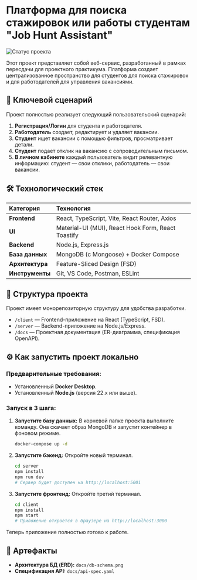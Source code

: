 # Платформа для поиска стажировок или работы студентам "Job Hunt Assistant"

![Статус проекта](https://img.shields.io/badge/status-completed-green)

Этот проект представляет собой веб-сервис, разработанный в рамках пересдачи для проектного практикума. Платформа создает централизованное пространство для студентов для поиска стажировок и для работодателей для управления вакансиями.

## 🚀 Ключевой сценарий

Проект полностью реализует следующий пользовательский сценарий:

1.  **Регистрация/Логин** для студента и работодателя.
2.  **Работодатель** создает, редактирует и удаляет вакансии.
3.  **Студент** ищет вакансии с помощью фильтров, просматривает детали.
4.  **Студент** подает отклик на вакансию с сопроводительным письмом.
5.  **В личном кабинете** каждый пользователь видит релевантную информацию: студент — свои отклики, работодатель — свои вакансии.

## 🛠️ Технологический стек

| Категория       | Технология                                         |
| :-------------- | :------------------------------------------------- |
| **Frontend**    | React, TypeScript, Vite, React Router, Axios       |
| **UI**          | Material-UI (MUI), React Hook Form, React Toastify |
| **Backend**     | Node.js, Express.js                                |
| **База данных** | MongoDB (с Mongoose) + Docker Compose              |
| **Архитектура** | Feature-Sliced Design (FSD)                        |
| **Инструменты** | Git, VS Code, Postman, ESLint                      |

## 📁 Структура проекта

Проект имеет монорепозиторную структуру для удобства разработки.

- `/client` — Frontend-приложение на React (TypeScript, FSD).
- `/server` — Backend-приложение на Node.js/Express.
- `/docs` — Проектная документация (ER-диаграмма, спецификация OpenAPI).

## ⚙️ Как запустить проект локально

### **Предварительные требования:**

- Установленный **Docker Desktop**.
- Установленный **Node.js** (версия 22.x или выше).

### **Запуск в 3 шага:**

1.  **Запустите базу данных:**
    В корневой папке проекта выполните команду. Она скачает образ MongoDB и запустит контейнер в фоновом режиме.

    ```bash
    docker-compose up -d
    ```

2.  **Запустите бэкенд:**
    Откройте новый терминал.

    ```bash
    cd server
    npm install
    npm run dev
    # Сервер будет доступен на http://localhost:5001
    ```

3.  **Запустите фронтенд:**
    Откройте третий терминал.
    ```bash
    cd client
    npm install
    npm start
    # Приложение откроется в браузере на http://localhost:3000
    ```

Теперь приложение полностью готово к работе.

## 📄 Артефакты

- **Архитектура БД (ERD):** `docs/db-schema.png`
- **Спецификация API:** `docs/api-spec.yaml`
